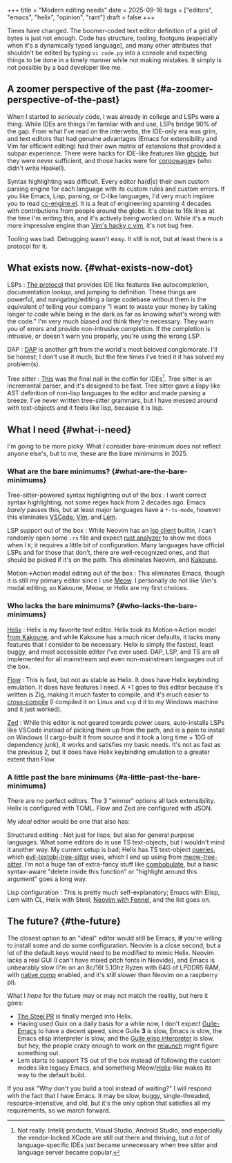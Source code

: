 +++
title = "Modern editing needs"
date = 2025-09-16
tags = ["editors", "emacs", "helix", "opinion", "rant"]
draft = false
+++

Times have changed. The boomer-coded text editor definition of a grid
of bytes is just not enough. Code has structure, tooling, footguns
(especially when it's a dynamically typed language), and many other
attributes that shouldn't be edited by typing `vi code.py` into a
console and expecting things to be done in a timely manner while not
making mistakes. It simply is not possible by a bad developer like me.


## A zoomer perspective of the past {#a-zoomer-perspective-of-the-past}

When I started to _seriously_ code, I was already in college and LSPs
were a thing. While IDEs are things I'm familiar with and use, LSPs
bridge 90% of the gap. From what I've read on the interwebs, the
IDE-only era was grim, and text editors that had genuine advantages
(Emacs for extensibility and Vim for efficient editing) had their own
matrix of extensions that provided a subpar experience. There were
hacks for IDE-like features like [ghcide](https://github.com/haskell/ghcide), but they were never
sufficient, and those hacks were for [corpowagie](https://knowyourmeme.com/memes/wagie)s (who didn't write
Haskell).

Syntax highlighting was difficult. Every editor ha(d|s) their own
custom parsing engine for each language with its custom rules and
custom errors. If you like Emacs, Lisp, parsing, or C-like languages,
I'd very much implore you to read [cc-engine.el](https://cgit.git.savannah.gnu.org/cgit/emacs.git/tree/lisp/progmodes/cc-engine.el). It is a feat of
engineering spanning 4 decades with contributions from people around
the globe. It's close to 16k lines at the time I'm writing this, and
it's actively being worked on. While it's a much more impressive
engine than [Vim's hacky c.vim](https://github.com/vim/vim/blob/master/runtime/syntax/c.vim), it's not bug free.

Tooling was bad. Debugging wasn't easy. It still is not, but at least
there is a protocol for it.


## What exists now. {#what-exists-now-dot}

LSPs
: [The protocol](https://microsoft.github.io/language-server-protocol/) that provides IDE like features like
    autocompletion, documentation lookup, and jumping to
    definition. These things are powerful, and navigating/editing a
    large codebase without them is the equivalent of telling your
    company "I want to waste your money by taking longer to code while
    being in the dark as far as knowing what's wrong with the code." I'm
    very much biased and think they're necessary. They warn you of
    errors and provide non-intrusive completion. If the completion is
    intrusive, or doesn't warn you properly, you're using the wrong LSP.

DAP
: [DAP](https://microsoft.github.io/debug-adapter-protocol/) is another gift from the world's most beloved
    conglomorate. I'll be honest; I don't use it much, but the few times
    I've tried it it has solved my problem(s).

Tree sitter
: [This](https://tree-sitter.github.io/tree-sitter/) was the final nail in the coffin for
    IDEs[^fn:1]. Tree sitter is an incremental parser, and it's designed to
    be fast. Tree sitter gave a lispy like AST definition of non-lisp
    languages to the editor and made parsing a breeze. I've never
    written tree-sitter grammars, but I have messed around with
    text-objects and it feels like lisp, because it is lisp.


## What I need {#what-i-need}

I'm going to be more picky. What _I_ consider bare-minimum does not
reflect anyone else's, but to me, these are the bare minimums in 2025.


### What are the bare minimums? {#what-are-the-bare-minimums}

Tree-sitter-powered syntax highlighting out of the box
: I want
    correct syntax highlighting, not some regex hack from 2 decades
    ago. Emacs _barely_ passes this, but at least major languages have a
    `*-ts-mode`, however this eliminates [VSCode](https://github.com/microsoft/vscode/issues/50140), [Vim](https://github.com/vim/vim/issues/12508), and [Lem](https://github.com/lem-project/lem/issues/757).

LSP support out of the box
: While Neovim has an [lsp client](https://neovim.io/doc/user/lsp.html)
    builtin, I can't randomly open some `.rs` file and expect [rust
    analyzer](https://rust-analyzer.github.io/) to show me docs when I `K`; it requires a little bit of
    configuration. Many languages have official LSPs and for those that
    don't, there are well-recognized ones, and that should be picked if
    it's on the path. This eliminates Neovim, and [Kakoune](https://github.com/kakoune-lsp/kakoune-lsp).

Motion→Action modal editing out of the box
: This eliminates Emacs,
    though it is still my primary editor since I use [Meow](https://github.com/meow-edit/meow). I personally
    do not like Vim's modal editing, so Kakoune, Meow, or Helix are
    my first choices.


### Who lacks the bare minimums? {#who-lacks-the-bare-minimums}

[Helix](https://helix-editor.com/)
: Helix is my favorite text editor. Helix took its
    Motion→Action model [from Kakoune](https://docs.helix-editor.com/usage.html#selection-first-editing), and while Kakoune has a much nicer
    defaults, it lacks many features that I consider to be
    necessary. Helix is simply the fastest, least buggy, and most
    accessible editor I've ever used. DAP, LSP, and TS are all
    implemented for all mainstream and even non-mainstream languages out
    of the box.

[Flow](https://flow-control.dev/)
: This is fast, but not as stable as Helix. It does have Helix
    keybinding emulation. It does have features I need. A +1 goes to
    this editor because it's written is Zig, making it much faster to
    compile, and it's much easier to [cross-compile](https://zig.guide/build-system/cross-compilation/) (I compiled it on
    Linux and `scp` d it to my Windows machine and it just worked).

[Zed](https://zed.dev/)
: While this editor is not geared towards power users,
    auto-installs LSPs like VSCode instead of picking them up from the
    path, and is a pain to install on Windows (I cargo-built it from
    source and it took a long time + 10G of dependency junk), it works
    and satisfies my basic needs. It's not as fast as the previous 2,
    but it does have Helix keybinding emulation to a greater extent than
    Flow.


### A little past the bare minimums {#a-little-past-the-bare-minimums}

There are no perfect editors. The 3 "winner" options all lack
extensibility. Helix is configured with TOML. Flow and Zed are
configured with JSON.

My _ideal_ editor would be one that also has:

Structured editing
: Not just for lisps, but also for general
    purpose languages. What some editors do is use TS text-objects, but
    I wouldn't mind it another way. My current setup is bad; Helix has
    TS text-object [queries](https://github.com/helix-editor/helix/tree/master/runtime/queries), which [evil-textobj-tree-sitter](https://github.com/meain/evil-textobj-tree-sitter/tree/master/queries) uses, which I
    end up using from [meow-tree-sitter](https://github.com/skissue/meow-tree-sitter/tree/main/queries). I'm not a huge fan of
    extra-fancy stuff like [combobulate](https://github.com/mickeynp/combobulate), but a basic syntax-aware "delete
    inside this function" or "highlight around this argument" goes a long way.

Lisp configuration
: This is pretty much self-explanatory; Emacs with
    Elisp, Lem with CL, Helix with Steel, [Neovim with Fennel](https://github.com/Olical/nfnl), and the
    list goes on.


## The future? {#the-future}

The closest option to an "ideal" editor would still be Emacs, **if**
you're willing to install some and do some configuration. Neovim is a
close second, but a lot of the default keys would need to be
modified to mimic Helix. Neovim lacks a real GUI (I can't have mixed
pitch fonts in Neovide), and Emacs is unbearably slow (I'm on an
8c/16t 5.1Ghz Ryzen with 64G of LPDDR5 RAM, with [native comp](https://www.gnu.org/software/emacs/manual/html_node/elisp/Native-Compilation.html) enabled,
and it's still slower than Neovim on a raspberry pi).

What I _hope_ for the future may or may not match the reality, but here
it goes:

-   [The Steel PR](https://github.com/helix-editor/helix/pull/8675) is finally merged into Helix.
-   Having used Guix on a daily basis for a whlie now, I don't expect
    [Guile-Emacs](https://guile-emacs.org/) to have a decent speed, since Guile **3** is slow, Emacs is
    slow, the Emacs elisp interpreter is slow, and the [Guile elisp
    interpreter](https://www.gnu.org/software/guile/manual/html_node/Emacs-Lisp.html) is slow, but hey, the people crazy enough to work on the
    [relaunch](https://emacsconf.org/2024/talks/guile/) might figure something out.
-   Lem starts to support TS out of the box instead of following the
    custom modes like legacy Emacs, and something Meow/[Helix](https://github.com/lem-project/lem/issues/1876)-like makes
    its way to the default build.

If you ask "Why don't you build a tool instead of waiting?"  I will
respond with the fact that I have Emacs. It may be slow, buggy,
single-threaded, resource-intensitve, and old, but it's the only
option that satisfies all my requirements, so we march forward.

[^fn:1]: Not really. Intellij products, Visual Studio, Android Studio, and
    especially the vendor-locked XCode are still out there and thriving,
    but _a lot_ of language-specific IDEs just became unnecessary when tree
    sitter and language server became popular.
